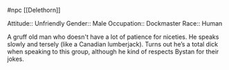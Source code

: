 #npc [[Delethorn]]

Attitude:: Unfriendly
Gender:: Male
Occupation:: Dockmaster
Race:: Human

A gruff old man who doesn't have a lot of patience for niceties. He speaks slowly and tersely (like a Canadian lumberjack). Turns out he’s a total dick when speaking to this group, although he kind of respects Bystan for their jokes.